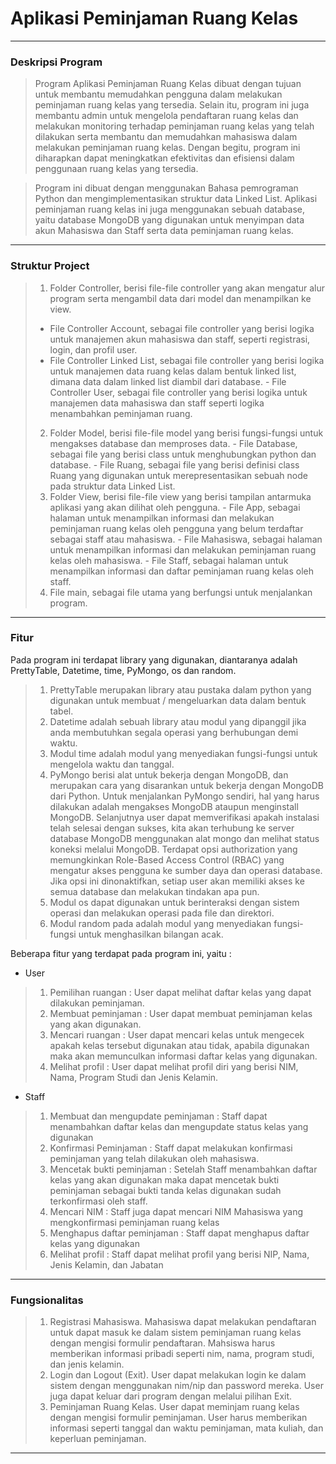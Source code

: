 # Aplikasi Peminjaman Ruang Kelas
--------------------------------------------------------------------------------------
### Deskripsi Program
> Program Aplikasi Peminjaman Ruang Kelas dibuat dengan tujuan untuk membantu memudahkan pengguna dalam melakukan peminjaman ruang kelas yang tersedia. Selain itu, program ini juga membantu admin untuk mengelola pendaftaran ruang kelas dan melakukan monitoring terhadap peminjaman ruang kelas yang telah dilakukan serta membantu dan memudahkan mahasiswa dalam melakukan peminjaman ruang kelas. Dengan begitu, program ini diharapkan dapat meningkatkan efektivitas dan efisiensi dalam penggunaan ruang kelas yang tersedia.

> Program ini dibuat dengan menggunakan Bahasa pemrograman Python dan mengimplementasikan struktur data Linked List. Aplikasi peminjaman ruang kelas ini juga menggunakan sebuah database, yaitu database MongoDB yang digunakan untuk menyimpan data akun Mahasiswa dan Staff serta data peminjaman ruang kelas.
--------------------------------------

### Struktur Project
> 1. Folder Controller, berisi file-file controller yang akan mengatur alur program serta mengambil data dari model dan menampilkan ke view.                            
> - File Controller Account, sebagai file controller yang berisi logika untuk manajemen akun mahasiswa dan staff, seperti registrasi, login, dan profil user.
> - File Controller Linked List, sebagai file controller yang berisi logika untuk manajemen data ruang kelas dalam bentuk linked list, dimana data dalam linked list diambil dari database.
        - File Controller User, sebagai file controller yang berisi logika untuk manajemen data mahasiswa dan staff seperti logika menambahkan peminjaman ruang.
> 2. Folder Model, berisi file-file model yang berisi fungsi-fungsi untuk mengakses database dan memproses data.
        - File Database, sebagai file yang berisi class untuk menghubungkan python dan database.
        - File Ruang, sebagai file yang berisi definisi class Ruang yang digunakan untuk merepresentasikan sebuah node pada struktur data Linked List.
> 3. Folder View, berisi file-file view yang berisi tampilan antarmuka aplikasi yang akan dilihat oleh pengguna.
        - File App, sebagai halaman untuk menampilkan informasi dan melakukan peminjaman ruang kelas oleh pengguna yang belum terdaftar sebagai staff atau mahasiswa.
        - File Mahasiswa, sebagai halaman untuk menampilkan informasi dan melakukan peminjaman ruang kelas oleh mahasiswa.
        - File Staff, sebagai halaman untuk menampilkan informasi dan daftar peminjaman ruang kelas oleh staff.
> 4. File main, sebagai file utama yang berfungsi untuk menjalankan program.
--------------------------------------

### Fitur
Pada program ini terdapat library yang digunakan, diantaranya adalah PrettyTable, Datetime, time, PyMongo, os dan random.
>  1. PrettyTable merupakan library atau pustaka dalam python yang digunakan untuk membuat / mengeluarkan data dalam bentuk tabel.
>  2. Datetime adalah sebuah library atau modul yang dipanggil jika anda membutuhkan segala operasi yang berhubungan demi waktu.
>  3. Modul time adalah modul yang menyediakan fungsi-fungsi untuk mengelola waktu dan tanggal. 
>  4. PyMongo berisi alat untuk bekerja dengan MongoDB, dan merupakan cara yang disarankan untuk bekerja dengan MongoDB dari Python.
     Untuk menjalankan PyMongo sendiri, hal yang harus dilakukan adalah mengakses MongoDB ataupun menginstall MongoDB. 
     Selanjutnya user dapat memverifikasi apakah instalasi telah selesai dengan sukses, kita akan terhubung ke server database MongoDB menggunakan alat mongo dan melihat status koneksi melalui MongoDB. 
     Terdapat opsi authorization yang memungkinkan Role-Based Access Control (RBAC) yang mengatur akses pengguna ke sumber daya dan operasi database. 
     Jika opsi ini dinonaktifkan, setiap user akan memiliki akses ke semua database dan melakukan tindakan apa pun.
>  5. Modul os dapat digunakan untuk berinteraksi dengan sistem operasi dan melakukan operasi pada file dan direktori.
>  6. Modul random pada adalah modul yang menyediakan fungsi-fungsi untuk menghasilkan bilangan acak. 

Beberapa fitur yang terdapat pada program ini, yaitu :
- User 
> 1. Pemilihan ruangan : User dapat melihat daftar kelas yang dapat dilakukan peminjaman.
> 2. Membuat peminjaman : User dapat membuat peminjaman kelas yang akan digunakan.
> 3. Mencari ruangan : User dapat mencari kelas untuk mengecek apakah kelas tersebut digunakan atau tidak, apabila digunakan maka akan memunculkan informasi daftar kelas yang digunakan.
> 4. Melihat profil : User dapat melihat profil diri yang berisi NIM, Nama, Program Studi dan Jenis Kelamin.
- Staff
> 1. Membuat dan mengupdate peminjaman : Staff dapat menambahkan daftar kelas dan mengupdate status kelas yang digunakan
> 2. Konfirmasi Peminjaman : Staff dapat melakukan konfirmasi peminjaman yang telah dilakukan oleh mahasiswa. 
> 3. Mencetak bukti peminjaman : Setelah Staff menambahkan daftar kelas yang akan digunakan maka dapat mencetak bukti peminjaman sebagai bukti tanda kelas digunakan sudah terkonfirmasi oleh staff.
> 4. Mencari NIM : Staff juga dapat mencari NIM Mahasiswa yang mengkonfirmasi peminjaman ruang kelas
> 5. Menghapus daftar peminjaman : Staff dapat menghapus daftar kelas yang digunakan
> 6. Melihat profil : Staff dapat  melihat profil yang berisi NIP, Nama, Jenis Kelamin, dan Jabatan
--------------------------------------

### Fungsionalitas
>  1. Registrasi Mahasiswa. Mahasiswa dapat melakukan pendaftaran untuk dapat masuk ke dalam sistem peminjaman ruang kelas dengan mengisi formulir pendaftaran. Mahsiswa harus memberikan informasi pribadi seperti nim, nama, program studi, dan jenis kelamin.
>  2. Login dan Logout (Exit). User dapat melakukan login ke dalam sistem dengan menggunakan nim/nip dan password mereka. User juga dapat keluar dari program dengan melalui pilihan Exit.
>  3. Peminjaman Ruang Kelas. User dapat meminjam ruang kelas dengan mengisi formulir peminjaman. User harus memberikan informasi seperti tanggal dan waktu peminjaman, mata kuliah, dan keperluan peminjaman.
     
--------------------------------------

